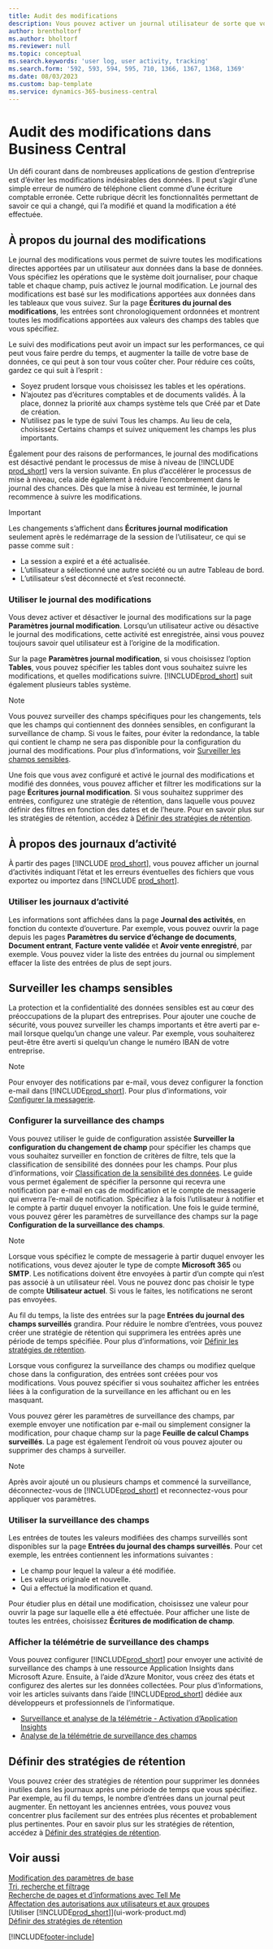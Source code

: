 ```yaml
---
title: Audit des modifications
description: Vous pouvez activer un journal utilisateur de sorte que vous avez un historique de toutes les modifications apportées aux données dans les tables suivies. Vous pouvez également suivre les activités avec certains types de journaux d’activité.
author: brentholtorf
ms.author: bholtorf
ms.reviewer: null
ms.topic: conceptual
ms.search.keywords: 'user log, user activity, tracking'
ms.search.form: '592, 593, 594, 595, 710, 1366, 1367, 1368, 1369'
ms.date: 08/03/2023
ms.custom: bap-template
ms.service: dynamics-365-business-central
---
```

# <a name="auditing-changes-in-business-central"></a>Audit des modifications dans Business Central

Un défi courant dans de nombreuses applications de gestion d’entreprise est d’éviter les modifications indésirables des données. Il peut s’agir d’une simple erreur de numéro de téléphone client comme d’une écriture comptable erronée. Cette rubrique décrit les fonctionnalités permettant de savoir ce qui a changé, qui l’a modifié et quand la modification a été effectuée.

## <a name="about-the-change-log"></a>À propos du journal des modifications

Le journal des modifications vous permet de suivre toutes les modifications directes apportées par un utilisateur aux données dans la base de données. Vous spécifiez les opérations que le système doit journaliser, pour chaque table et chaque champ, puis activez le journal modification. Le journal des modifications est basé sur les modifications apportées aux données dans les tableaux que vous suivez. Sur la page **Écritures du journal des modifications**, les entrées sont chronologiquement ordonnées et montrent toutes les modifications apportées aux valeurs des champs des tables que vous spécifiez. 

Le suivi des modifications peut avoir un impact sur les performances, ce qui peut vous faire perdre du temps, et augmenter la taille de votre base de données, ce qui peut à son tour vous coûter cher. Pour réduire ces coûts, gardez ce qui suit à l’esprit :

- Soyez prudent lorsque vous choisissez les tables et les opérations.
- N’ajoutez pas d’écritures comptables et de documents validés. À la place, donnez la priorité aux champs système tels que Créé par et Date de création.
- N’utilisez pas le type de suivi Tous les champs. Au lieu de cela, choisissez Certains champs et suivez uniquement les champs les plus importants.

Également pour des raisons de performances, le journal des modifications est désactivé pendant le processus de mise à niveau de [!INCLUDE [prod_short](includes/prod_short.md)] vers la version suivante. En plus d’accélérer le processus de mise à niveau, cela aide également à réduire l’encombrement dans le journal des chances. Dès que la mise à niveau est terminée, le journal recommence à suivre les modifications.

> [!Important]
> Les changements s’affichent dans **Écritures journal modification** seulement après le redémarrage de la session de l’utilisateur, ce qui se passe comme suit :
>
> - La session a expiré et a été actualisée.
> - L’utilisateur a sélectionné une autre société ou un autre Tableau de bord.
> - L’utilisateur s’est déconnecté et s’est reconnecté.

### <a name="work-with-the-change-log"></a>Utiliser le journal des modifications

Vous devez activer et désactiver le journal des modifications sur la page **Paramètres journal modification**. Lorsqu’un utilisateur active ou désactive le journal des modifications, cette activité est enregistrée, ainsi vous pouvez toujours savoir quel utilisateur est à l’origine de la modification.

Sur la page **Paramètres journal modification**, si vous choisissez l’option **Tables**, vous pouvez spécifier les tables dont vous souhaitez suivre les modifications, et quelles modifications suivre. [!INCLUDE[prod_short](includes/prod_short.md)] suit également plusieurs tables système.

> [!NOTE]
> Vous pouvez surveiller des champs spécifiques pour les changements, tels que les champs qui contiennent des données sensibles, en configurant la surveillance de champ. Si vous le faites, pour éviter la redondance, la table qui contient le champ ne sera pas disponible pour la configuration du journal des modifications. Pour plus d’informations, voir [Surveiller les champs sensibles](across-log-changes.md#monitor-sensitive-fields).

Une fois que vous avez configuré et activé le journal des modifications et modifié des données, vous pouvez afficher et filtrer les modifications sur la page **Écritures journal modification**. Si vous souhaitez supprimer des entrées, configurez une stratégie de rétention, dans laquelle vous pouvez définir des filtres en fonction des dates et de l’heure. Pour en savoir plus sur les stratégies de rétention, accédez à [Définir des stratégies de rétention](admin-data-retention-policies.md).  

## <a name="about-activity-logs"></a>À propos des journaux d’activité

À partir des pages [!INCLUDE [prod_short](includes/prod_short.md)], vous pouvez afficher un journal d’activités indiquant l’état et les erreurs éventuelles des fichiers que vous exportez ou importez dans [!INCLUDE [prod_short](includes/prod_short.md)].  

### <a name="work-with-activity-logs"></a>Utiliser les journaux d’activité

Les informations sont affichées dans la page **Journal des activités**, en fonction du contexte d’ouverture. Par exemple, vous pouvez ouvrir la page depuis les pages **Paramètres du service d’échange de documents**, **Document entrant**, **Facture vente validée** et **Avoir vente enregistré**, par exemple. Vous pouvez vider la liste des entrées du journal ou simplement effacer la liste des entrées de plus de sept jours.  

## <a name="monitor-sensitive-fields"></a>Surveiller les champs sensibles

La protection et la confidentialité des données sensibles est au cœur des préoccupations de la plupart des entreprises. Pour ajouter une couche de sécurité, vous pouvez surveiller les champs importants et être averti par e-mail lorsque quelqu’un change une valeur. Par exemple, vous souhaiterez peut-être être averti si quelqu’un change le numéro IBAN de votre entreprise.

> [!NOTE]
> Pour envoyer des notifications par e-mail, vous devez configurer la fonction e-mail dans [!INCLUDE[prod_short](includes/prod_short.md)]. Pour plus d’informations, voir [Configurer la messagerie](admin-how-setup-email.md).

### <a name="set-up-field-monitoring"></a>Configurer la surveillance des champs

Vous pouvez utiliser le guide de configuration assistée **Surveiller la configuration du changement de champ** pour spécifier les champs que vous souhaitez surveiller en fonction de critères de filtre, tels que la classification de sensibilité des données pour les champs. Pour plus d’informations, voir [Classification de la sensibilité des données](admin-classifying-data-sensitivity.md). Le guide vous permet également de spécifier la personne qui recevra une notification par e-mail en cas de modification et le compte de messagerie qui enverra l’e-mail de notification. Spécifiez à la fois l’utilisateur à notifier et le compte à partir duquel envoyer la notification. Une fois le guide terminé, vous pouvez gérer les paramètres de surveillance des champs sur la page **Configuration de la surveillance des champs**. 

> [!NOTE]
> Lorsque vous spécifiez le compte de messagerie à partir duquel envoyer les notifications, vous devez ajouter le type de compte **Microsoft 365** ou **SMTP**. Les notifications doivent être envoyées à partir d’un compte qui n’est pas associé à un utilisateur réel. Vous ne pouvez donc pas choisir le type de compte **Utilisateur actuel**. Si vous le faites, les notifications ne seront pas envoyées. 

Au fil du temps, la liste des entrées sur la page **Entrées du journal des champs surveillés** grandira. Pour réduire le nombre d’entrées, vous pouvez créer une stratégie de rétention qui supprimera les entrées après une période de temps spécifiée. Pour plus d’informations, voir [Définir les stratégies de rétention](admin-data-retention-policies.md).

Lorsque vous configurez la surveillance des champs ou modifiez quelque chose dans la configuration, des entrées sont créées pour vos modifications. Vous pouvez spécifier si vous souhaitez afficher les entrées liées à la configuration de la surveillance en les affichant ou en les masquant. 

Vous pouvez gérer les paramètres de surveillance des champs, par exemple envoyer une notification par e-mail ou simplement consigner la modification, pour chaque champ sur la page **Feuille de calcul Champs surveillés**. La page est également l’endroit où vous pouvez ajouter ou supprimer des champs à surveiller.

> [!NOTE]
> Après avoir ajouté un ou plusieurs champs et commencé la surveillance, déconnectez-vous de [!INCLUDE[prod_short](includes/prod_short.md)] et reconnectez-vous pour appliquer vos paramètres.

### <a name="work-with-field-monitoring"></a>Utiliser la surveillance des champs

Les entrées de toutes les valeurs modifiées des champs surveillés sont disponibles sur la page **Entrées du journal des champs surveillés**. Pour cet exemple, les entrées contiennent les informations suivantes :

- Le champ pour lequel la valeur a été modifiée.
- Les valeurs originale et nouvelle.
- Qui a effectué la modification et quand.

Pour étudier plus en détail une modification, choisissez une valeur pour ouvrir la page sur laquelle elle a été effectuée. Pour afficher une liste de toutes les entrées, choisissez **Écritures de modification de champ**.

### <a name="view-field-monitoring-telemetry"></a>Afficher la télémétrie de surveillance des champs

Vous pouvez configurer [!INCLUDE[prod_short](includes/prod_short.md)] pour envoyer une activité de surveillance des champs à une ressource Application Insights dans Microsoft Azure. Ensuite, à l’aide d’Azure Monitor, vous créez des états et configurez des alertes sur les données collectées. Pour plus d’informations, voir les articles suivants dans l’aide [!INCLUDE[prod_short](includes/prod_short.md)] dédiée aux développeurs et professionnels de l’informatique.

- [Surveillance et analyse de la télémétrie - Activation d’Application Insights](/dynamics365/business-central/dev-itpro/administration/telemetry-overview#enable)
- [Analyse de la télémétrie de surveillance des champs](/dynamics365/business-central/dev-itpro/administration/telemetry-field-monitoring-trace)

## <a name="define-retention-policies"></a>Définir des stratégies de rétention

Vous pouvez créer des stratégies de rétention pour supprimer les données inutiles dans les journaux après une période de temps que vous spécifiez. Par exemple, au fil du temps, le nombre d’entrées dans un journal peut augmenter. En nettoyant les anciennes entrées, vous pouvez vous concentrer plus facilement sur des entrées plus récentes et probablement plus pertinentes. Pour en savoir plus sur les stratégies de rétention, accédez à [Définir des stratégies de rétention](admin-data-retention-policies.md).

## <a name="see-also"></a>Voir aussi

[Modification des paramètres de base](ui-change-basic-settings.md)  
[Tri, recherche et filtrage](ui-enter-criteria-filters.md)  
[Recherche de pages et d’informations avec Tell Me](ui-search.md)  
[Affectation des autorisations aux utilisateurs et aux groupes](ui-define-granular-permissions.md)  
[Utiliser [!INCLUDE[prod_short](includes/prod_short.md)]](ui-work-product.md)  
[Définir des stratégies de rétention](admin-data-retention-policies.md)  

[!INCLUDE[footer-include](includes/footer-banner.md)]
